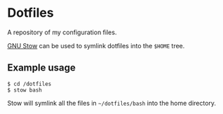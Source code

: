 # Dotfiles

A repository of my configuration files.

[GNU Stow](http://www.gnu.org/software/stow/) can be used to symlink dotfiles into the `$HOME` tree.

## Example usage

```
$ cd /dotfiles
$ stow bash
```

Stow will symlink all the files in `~/dotfiles/bash` into the home directory.
